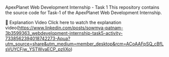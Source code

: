 ApexPlanet Web Development Internship - Task 1
This repository contains the source code for Task-1 of the ApexPlanet Web Development Internship.

🔗 Explanation Video
Click here to watch the explanation video(https://www.linkedin.com/posts/sowmya-patnam-3b3599363_webdevelopment-internship-task5-activity-7338562394018742273-Apua?utm_source=share&utm_medium=member_desktop&rcm=ACoAAFpSQ_cBfLsVUYCFjw_YSTWvaECP_pzIiXo)
